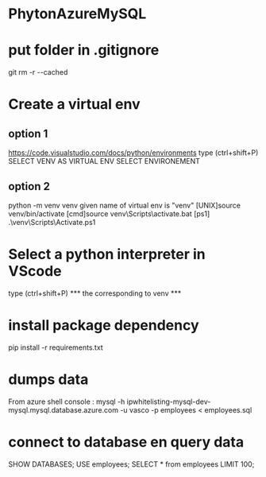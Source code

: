 # PhytonAzureMySQL

# put folder in .gitignore
git rm -r  --cached


# Create a virtual env
## option 1
https://code.visualstudio.com/docs/python/environments
type (ctrl+shift+P)
SELECT VENV AS VIRTUAL ENV
    SELECT ENVIRONEMENT
## option 2
python -m venv venv
given name of virtual env is "venv"
    [UNIX]source venv/bin/activate
    [cmd]source venv\Scripts\activate.bat
    [ps1] .\\venv\Scripts\Activate.ps1

# Select a python interpreter in VScode
type (ctrl+shift+P)
*** the corresponding to venv ***

# install package dependency
pip install -r requirements.txt


# dumps data
From azure shell console :
mysql -h ipwhitelisting-mysql-dev-mysql.mysql.database.azure.com -u vasco -p employees < employees.sql

# connect to database en query data
SHOW DATABASES;
USE employees;
SELECT * from employees LIMIT 100;
